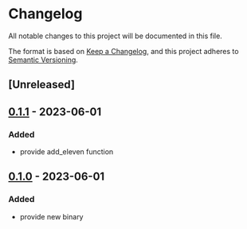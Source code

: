 # Changelog
All notable changes to this project will be documented in this file.

The format is based on [Keep a Changelog](https://keepachangelog.com/en/1.0.0/),
and this project adheres to [Semantic Versioning](https://semver.org/spec/v2.0.0.html).

## [Unreleased]

## [0.1.1](https://github.com/jacderida/workspace-release-exp/compare/jacderida-exp2-adder2-v0.1.0...jacderida-exp2-adder2-v0.1.1) - 2023-06-01

### Added
- provide add_eleven function

## [0.1.0](https://github.com/jacderida/workspace-release-exp/releases/tag/jacderida-exp2-adder2-v0.1.0) - 2023-06-01

### Added
- provide new binary
